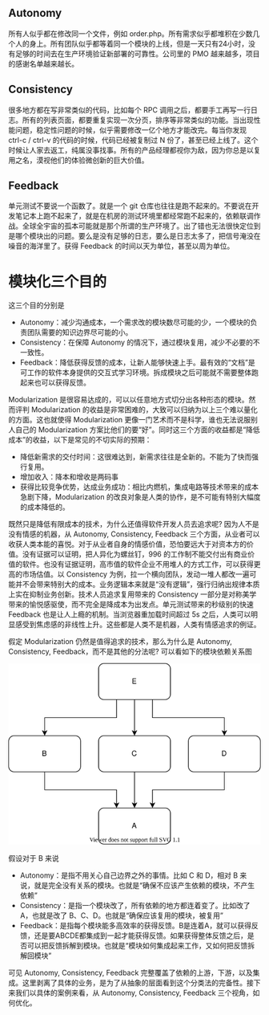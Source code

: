 ## Autonomy

所有人似乎都在修改同一个文件，例如 order.php。所有需求似乎都堆积在少数几个人的身上。所有团队似乎都等着同一个模块的上线，但是一天只有24小时，没有足够的时间去在生产环境验证新部署的可靠性。公司里的 PMO 越来越多，项目的感谢名单越来越长。

## Consistency

很多地方都在写非常类似的代码，比如每个 RPC 调用之后，都要手工再写一行日志。所有的列表页面，都要重复实现一次分页，排序等非常类似的功能。当出现性能问题，稳定性问题的时候，似乎需要修改一亿个地方才能改完。每当你发现 ctrl-c / ctrl-v 的代码的时候，代码已经被复制过 N 份了，甚至已经上线了。这个时候让人家去返工，纯属没事找事。所有的产品经理都视你为敌，因为你总是以复用之名，漠视他们的体验微创新的巨大价值。

## Feedback

单元测试不要说一个函数了。就是一个 git 仓库也往往是跑不起来的。不要说在开发笔记本上跑不起来了，就是在机房的测试环境里都经常跑不起来的，依赖联调作战。全球全宇宙的孤本可能就是那个所谓的生产环境了。出了错也无法很快定位到是哪个模块出的问题。要么是没有足够的日志，要么是日志太多了，把信号淹没在噪音的海洋里了。获得 Feedback 的时间以天为单位，甚至以周为单位。

# 模块化三个目的

这三个目的分别是

* Autonomy：减少沟通成本，一个需求改的模块数尽可能的少，一个模块的负责团队需要的知识边界尽可能的小。
* Consistency：在保障 Autonomy 的情况下，通过模块复用，减少不必要的不一致性。
* Feedback：降低获得反馈的成本，让新人能够快速上手。最有效的“文档”是可工作的软件本身提供的交互式学习环境。拆成模块之后可能就不需要整体跑起来也可以获得反馈。

Modularization 是很容易达成的，可以以任意地方式切分出各种形态的模块。然而评判 Modularization 的收益是非常困难的，大致可以归纳为以上三个难以量化的方面。这也就使得 Modularization 更像一门艺术而不是科学，谁也无法说服别人自己的 Modularization 方案比他们的要“好”。同时这三个方面的收益都是“降低成本”的收益，以下是常见的不切实际的预期：

* 降低新需求的交付时间：这很难达到，新需求往往是全新的。不能为了快而强行复用。
* 增加收入：降本和增收是两码事
* 获得比较竞争优势，达成业务成功：相比内燃机，集成电路等技术带来的成本急剧下降，Modularization 的改良对象是人类的协作，是不可能有特别大幅度的成本降低的。

既然只是降低有限成本的技术，为什么还值得软件开发人员去追求呢? 因为人不是没有情感的机器，从 Autonomy, Consistency, Feedback 三个方面，从业者可以收获人类本能的喜悦。对于从业者自身的情感价值，恐怕要远大于对资本方的价值。没有证据可以证明，把人异化为螺丝钉，996 的工作制不能交付出有商业价值的软件。也没有证据证明，高市值的软件企业不用堆人的方式工作，可以获得更高的市场估值。以 Consistency 为例，拉一个横向团队，发动一堆人都改一遍可能并不会带来特别大的成本。业务逻辑本来就是“没有逻辑”，强行归纳出规律本质上实在抑制业务创新。技术人员追求复用带来的 Consistency 一部分是对称美学带来的愉悦感驱使，而不完全是降成本为出发点。单元测试带来的秒级别的快速 Feedback 也是让人上瘾的机制。当浏览器重加载时间超过 5s 之后，人类可以明显感受到焦虑感的非线性上升。这些都是人类不是机器，人类有情感追求的例证。 

假定 Modularization 仍然是值得追求的技术，那么为什么是 Autonomy, Consistency, Feedback，而不是其他的分法呢? 可以看如下的模块依赖关系图

![shape](./shape.drawio.svg)

假设对于 B 来说

* Autonomy：是指不用关心自己边界之外的事情。比如 C 和 D，相对 B 来说，就是完全没有关系的模块。也就是“确保不应该产生依赖的模块，不产生依赖”
* Consistency：是指一个模块改了，所有依赖的地方都连着变了。比如改了 A，也就是改了 B、C、D。也就是“确保应该复用的模块，被复用”
* Feedback：是指每个模块能多高效率的获得反馈。B是连着A，就可以获得反馈，还是要ABCDE都集成到一起才能获得反馈。如果获得整体反馈之后，是否可以把反馈拆解到模块。也就是“模块如何集成起来工作，又如何把反馈拆解回模块”

可见 Autonomy, Consistency, Feedback 完整覆盖了依赖的上游，下游，以及集成。这里剥离了具体的业务，是为了从抽象的层面看到这个分类法的完备性。接下来我们以具体的案例来看，从 Autonomy, Consistency, Feedback 三个视角，如何优化。
